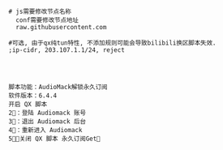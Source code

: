     # js需要修改节点名称
      conf需要修改节点地址
      raw.githubusercontent.com

    #可选, 由于qx纯tun特性, 不添加规则可能会导致bilibili换区脚本失效.
    ;ip-cidr, 203.107.1.1/24, reject




    脚本功能：AudioMack解锁永久订阅
    软件版本：6.4.4
    开启 QX 脚本
    2⃣️：登陆 Audiomack 账号
    3⃣️：退出 Audiomack 后台
    4⃣️：重新进入 Audiomack
    5⃣️：关闭 QX 脚本 永久订阅Get🎉

